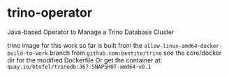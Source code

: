 # trino-operator
Java-based Operator to Manage a Trino Database Cluster

trino image for this work so far is built from the `allow-linux-amd64-docker-build-to-work` branch from `github.com:bentito/trino` see the core/docker dir for the modified Dockerfile
Or get the container at: `quay.io/btofel/trinodb:367-SNAPSHOT-amd64-v0.1`

